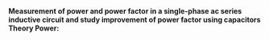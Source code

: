 ## <h4>Measurement of power and power factor in a single-phase ac series inductive circuit and study improvement of power factor using capacitors Theory Power: </h4>
